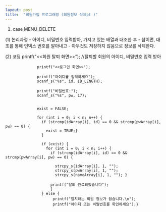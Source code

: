 ```yaml
---
layout: post
title:  "회원가입 프로그래밍 (회원정보 삭제pt )"
---
```


1. case MENU_DELETE

  (1) 논리과정
      - 아이디, 비밀번호 입력받아, 가지고 있는 배열과 대조한 후
      - 참이면, 대조를 통해 인덱스 번호를 알아내고 
      - 아무것도 저장하지 않음으로 정보를 삭제한다.
      
  (2) 코딩
            printf("<<회원 탈퇴 화면>>");
                  //탈퇴할 회원의 아이디, 비밀번호 입력 받아

                  printf("<<로그인 화면>>");

                  printf("아이디를 입력하세요");
                  scanf_s("%s", id, ID_LENGTH);

                  printf("비밀번호:");
                  scanf_s("%s", pw, 17);


                  exist = FALSE;

                  for (int i = 0; i < n; n++) {
                    if (strcmp(idArray[i], id) == 0 && strcmp(pwArray[i], pw) == 0) {
                      exist = TRUE;}
                    }
                    
                    if (exist) {
                      for (int i = 0; i < n; i++) {
                        if (strcmp(idArray[i], id) == 0 && strcmp(pwArray[i], pw) == 0) {
                        
                          strcpy_s(idArray[i], 1, "");
                          strcpy_s(pwArray[i], 1, "");
                          strcpy_s(nameArray[i], 1, ""); }
                          
                        printf("탈퇴 완료되었습니다");
                        }
                    } else {
                         printf("일치하는 회원 정보가 없습니다.\n");
                         printf("아이디 또는 비밀번호를 확인하세요");}

